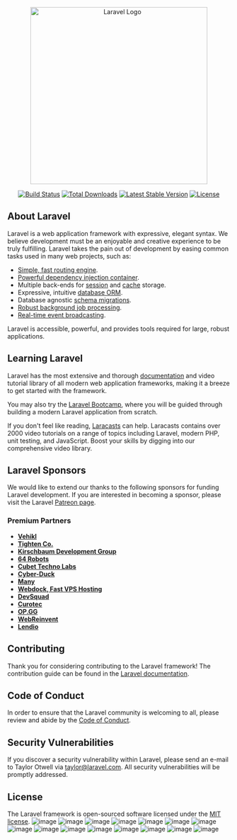 <p align="center"><a href="https://laravel.com" target="_blank"><img src="https://raw.githubusercontent.com/laravel/art/master/logo-lockup/5%20SVG/2%20CMYK/1%20Full%20Color/laravel-logolockup-cmyk-red.svg" width="400" alt="Laravel Logo"></a></p>

<p align="center">
<a href="https://github.com/laravel/framework/actions"><img src="https://github.com/laravel/framework/workflows/tests/badge.svg" alt="Build Status"></a>
<a href="https://packagist.org/packages/laravel/framework"><img src="https://img.shields.io/packagist/dt/laravel/framework" alt="Total Downloads"></a>
<a href="https://packagist.org/packages/laravel/framework"><img src="https://img.shields.io/packagist/v/laravel/framework" alt="Latest Stable Version"></a>
<a href="https://packagist.org/packages/laravel/framework"><img src="https://img.shields.io/packagist/l/laravel/framework" alt="License"></a>
</p>

## About Laravel

Laravel is a web application framework with expressive, elegant syntax. We believe development must be an enjoyable and creative experience to be truly fulfilling. Laravel takes the pain out of development by easing common tasks used in many web projects, such as:

- [Simple, fast routing engine](https://laravel.com/docs/routing).
- [Powerful dependency injection container](https://laravel.com/docs/container).
- Multiple back-ends for [session](https://laravel.com/docs/session) and [cache](https://laravel.com/docs/cache) storage.
- Expressive, intuitive [database ORM](https://laravel.com/docs/eloquent).
- Database agnostic [schema migrations](https://laravel.com/docs/migrations).
- [Robust background job processing](https://laravel.com/docs/queues).
- [Real-time event broadcasting](https://laravel.com/docs/broadcasting).

Laravel is accessible, powerful, and provides tools required for large, robust applications.

## Learning Laravel

Laravel has the most extensive and thorough [documentation](https://laravel.com/docs) and video tutorial library of all modern web application frameworks, making it a breeze to get started with the framework.

You may also try the [Laravel Bootcamp](https://bootcamp.laravel.com), where you will be guided through building a modern Laravel application from scratch.

If you don't feel like reading, [Laracasts](https://laracasts.com) can help. Laracasts contains over 2000 video tutorials on a range of topics including Laravel, modern PHP, unit testing, and JavaScript. Boost your skills by digging into our comprehensive video library.

## Laravel Sponsors

We would like to extend our thanks to the following sponsors for funding Laravel development. If you are interested in becoming a sponsor, please visit the Laravel [Patreon page](https://patreon.com/taylorotwell).

### Premium Partners

- **[Vehikl](https://vehikl.com/)**
- **[Tighten Co.](https://tighten.co)**
- **[Kirschbaum Development Group](https://kirschbaumdevelopment.com)**
- **[64 Robots](https://64robots.com)**
- **[Cubet Techno Labs](https://cubettech.com)**
- **[Cyber-Duck](https://cyber-duck.co.uk)**
- **[Many](https://www.many.co.uk)**
- **[Webdock, Fast VPS Hosting](https://www.webdock.io/en)**
- **[DevSquad](https://devsquad.com)**
- **[Curotec](https://www.curotec.com/services/technologies/laravel/)**
- **[OP.GG](https://op.gg)**
- **[WebReinvent](https://webreinvent.com/?utm_source=laravel&utm_medium=github&utm_campaign=patreon-sponsors)**
- **[Lendio](https://lendio.com)**

## Contributing

Thank you for considering contributing to the Laravel framework! The contribution guide can be found in the [Laravel documentation](https://laravel.com/docs/contributions).

## Code of Conduct

In order to ensure that the Laravel community is welcoming to all, please review and abide by the [Code of Conduct](https://laravel.com/docs/contributions#code-of-conduct).

## Security Vulnerabilities

If you discover a security vulnerability within Laravel, please send an e-mail to Taylor Otwell via [taylor@laravel.com](mailto:taylor@laravel.com). All security vulnerabilities will be promptly addressed.

## License

The Laravel framework is open-sourced software licensed under the [MIT license](https://opensource.org/licenses/MIT).
![image](https://github.com/MehwarMedhi321/Make_Hospital_System_Management/assets/154052609/8128a079-b960-472a-a6e3-c641b38849d3)
![image](https://github.com/MehwarMedhi321/Make_Hospital_System_Management/assets/154052609/148935fd-0eda-4393-9098-3187342b2964)
![image](https://github.com/MehwarMedhi321/Make_Hospital_System_Management/assets/154052609/e1d80b30-90a0-4210-9c1d-aafb96551fe6)
![image](https://github.com/MehwarMedhi321/Make_Hospital_System_Management/assets/154052609/c127a2d5-2d58-47d8-a6c3-4e2ea281a566)
     ![image](https://github.com/MehwarMedhi321/Make_Hospital_System_Management/assets/154052609/3fa60d1b-0d6f-44e7-b174-451fa532e25a)
![image](https://github.com/MehwarMedhi321/Make_Hospital_System_Management/assets/154052609/7edfdd7d-0706-4e90-b3d8-5dadf73345e4)
![image](https://github.com/MehwarMedhi321/Make_Hospital_System_Management/assets/154052609/4a3b87a0-6adc-476f-9511-2561b1e3f13e)
![image](https://github.com/MehwarMedhi321/Make_Hospital_System_Management/assets/154052609/2a5a7c3e-5a4e-46b2-b2de-cb8b8bd083ab)
![image](https://github.com/MehwarMedhi321/Make_Hospital_System_Management/assets/154052609/65652a8a-9eee-4fcd-8304-7b3b6240d7ee)
![image](https://github.com/MehwarMedhi321/Make_Hospital_System_Management/assets/154052609/3bfc5287-8af6-44b5-b52d-1cd4f21b7e94)
![image](https://github.com/MehwarMedhi321/Make_Hospital_System_Management/assets/154052609/f68da5d9-7be6-4fa1-8939-6cbfc4df51d8)
    ![image](https://github.com/MehwarMedhi321/Make_Hospital_System_Management/assets/154052609/b7165217-b01b-4797-a5d7-a82092046110)
![image](https://github.com/MehwarMedhi321/Make_Hospital_System_Management/assets/154052609/d5eff1b4-e7f5-480f-bf87-b7b7d57bd20f)
![image](https://github.com/MehwarMedhi321/Make_Hospital_System_Management/assets/154052609/cc931be2-cf8e-4624-9109-030bd151f362)
![image](https://github.com/MehwarMedhi321/Make_Hospital_System_Management/assets/154052609/3d747827-f58e-4269-84e0-354fee88eeed)

